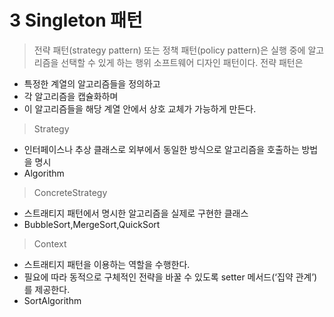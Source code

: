 # 3 Singleton 패턴

> 전략 패턴(strategy pattern) 또는 정책 패턴(policy pattern)은 실행 중에 알고리즘을 선택할 수 있게 하는 행위 소프트웨어 디자인 패턴이다. 전략 패턴은
* 특정한 계열의 알고리즘들을 정의하고
* 각 알고리즘을 캡슐화하며
* 이 알고리즘들을 해당 계열 안에서 상호 교체가 가능하게 만든다.




> Strategy
* 인터페이스나 추상 클래스로 외부에서 동일한 방식으로 알고리즘을 호출하는 방법을 명시
 * Algorithm

> ConcreteStrategy
* 스트래티지 패턴에서 명시한 알고리즘을 실제로 구현한 클래스
 * BubbleSort,MergeSort,QuickSort
  
  
> Context
* 스트래티지 패턴을 이용하는 역할을 수행한다.
* 필요에 따라 동적으로 구체적인 전략을 바꿀 수 있도록 setter 메서드(‘집약 관계’)를 제공한다.
 * SortAlgorithm
